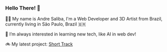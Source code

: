### Hello There! 👋

🙋‍♂️ My name is Andre Saliba, I'm a Web Developer and 3D Artist from Brazil, currently living in São Paulo, Brazil 🇧🇷

🤔 I’m always interested in learning new tech, like AI in web dev!

🚲 My latest project: [Short Track](https://github.com/andresaliba/short-track-upgrades-Portfolio)

<!--
**andresaliba/andresaliba** is a ✨ _special_ ✨ repository because its `README.md` (this file) appears on your GitHub profile.

Here are some ideas to get you started:

- 🔭 I’m currently working on ...
- 🌱 I’m currently learning ...
- 👯 I’m looking to collaborate on ...
- 🤔 I’m looking for help with ...
- 💬 Ask me about ...
- 📫 How to reach me: ...
- 😄 Pronouns: ...
- ⚡ Fun fact: ...
-->
